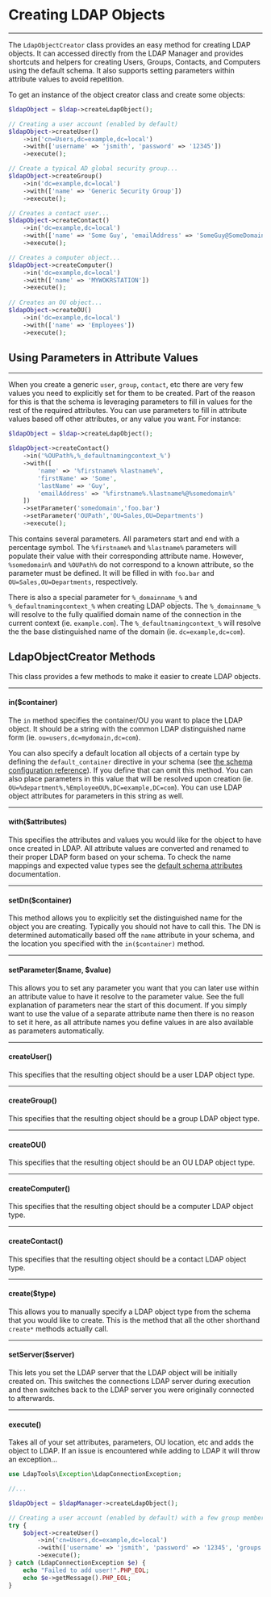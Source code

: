 # Creating LDAP Objects
-----------------------

The `LdapObjectCreator` class provides an easy method for creating LDAP objects. It can accessed directly from the LDAP
Manager and provides shortcuts and helpers for creating Users, Groups, Contacts, and Computers using the default schema.
It also supports setting parameters within attribute values to avoid repetition.

To get an instance of the object creator class and create some objects:

```php
$ldapObject = $ldap->createLdapObject();

// Creating a user account (enabled by default)
$ldapObject->createUser()
    ->in('cn=Users,dc=example,dc=local')
    ->with(['username' => 'jsmith', 'password' => '12345'])
    ->execute();

// Create a typical AD global security group...
$ldapObject->createGroup()
    ->in('dc=example,dc=local')
    ->with(['name' => 'Generic Security Group'])
    ->execute();

// Creates a contact user...
$ldapObject->createContact()
    ->in('dc=example,dc=local')
    ->with(['name' => 'Some Guy', 'emailAddress' => 'SomeGuy@SomeDomain.com'])
    ->execute();

// Creates a computer object...
$ldapObject->createComputer()
    ->in('dc=example,dc=local')
    ->with(['name' => 'MYWOKRSTATION'])
    ->execute();
    
// Creates an OU object...
$ldapObject->createOU()
    ->in('dc=example,dc=local')
    ->with(['name' => 'Employees'])
    ->execute();
```

## Using Parameters in Attribute Values
---------------------------------------

When you create a generic `user`, `group`, `contact`, etc there are very few values you need to explicitly set for them
to be created. Part of the reason for this is that the schema is leveraging parameters to fill in values for the rest of
the required attributes. You can use parameters to fill in attribute values based off other attributes, or any value you
want. For instance:

```php
$ldapObject = $ldap->createLdapObject();

$ldapObject->createContact()
    ->in('%OUPath%,%_defaultnamingcontext_%')
    ->with([
        'name' => '%firstname% %lastname%',
        'firstName' => 'Some',
        'lastName' => 'Guy',
        'emailAddress' => '%firstname%.%lastname%@%somedomain%'
    ])
    ->setParameter('somedomain','foo.bar')
    ->setParameter('OUPath','OU=Sales,OU=Departments')
    ->execute();
```

This contains several parameters. All parameters start and end with a percentage symbol. The `%firstname%` and `%lastname%`
parameters will populate their value with their corresponding attribute name. However, `%somedomain%` and `%OUPath%` do
not correspond to a known attribute, so the parameter must be defined. It will be filled in with `foo.bar` and
`OU=Sales,OU=Departments`, respectively.

There is also a special parameter for `%_domainname_%` and `%_defaultnamingcontext_%` when creating LDAP objects. The 
`%_domainname_%` will resolve to the fully qualified domain name of the connection in the current context (ie. 
`example.com`). The `%_defaultnamingcontext_%` will resolve the the base distinguished name of the domain (ie. 
`dc=example,dc=com`).

## LdapObjectCreator Methods

This class provides a few methods to make it easier to create LDAP objects.

------------------------
#### in($container)

The `in` method specifies the container/OU you want to place the LDAP object. It should be a string with the common LDAP
distinguished name form (ie. `ou=users,dc=mydomain,dc=com`).

You can also specify a default location all objects of a certain type by defining the `default_container` directive in 
your schema (see [the schema configuration reference](../reference/Schema-Configuration.md)). If you define that can omit this method.
You can also place parameters in this value that will be resolved upon creation (ie. `OU=%department%,%EmployeeOU%,DC=example,DC=com`).
You can use LDAP object attributes for parameters in this string as well.

------------------------
#### with($attributes)

This specifies the attributes and values you would like for the object to have once created in LDAP. All attribute values are
converted and renamed to their proper LDAP form based on your schema. To check the name mappings and expected value types
see the [default schema attributes](../reference/Default-Schema-Attributes.md) documentation.

------------------------
#### setDn($container)

This method allows you to explicitly set the distinguished name for the object you are creating. Typically you should
not have to call this. The DN is determined automatically based off the `name` attribute in your schema, and the
location you specified with the `in($container)` method.

------------------------
#### setParameter($name, $value)

This allows you to set any parameter you want that you can later use within an attribute value to have it resolve to the
parameter value. See the full explanation of parameters near the start of this document. If you simply want to use the
value of a separate attribute name then there is no reason to set it here, as all attribute names you define values in
are also available as parameters automatically.

------------------------
#### createUser()

This specifies that the resulting object should be a user LDAP object type.

------------------------
#### createGroup()

This specifies that the resulting object should be a group LDAP object type.

------------------------
#### createOU()

This specifies that the resulting object should be an OU LDAP object type.

------------------------
#### createComputer()

This specifies that the resulting object should be a computer LDAP object type.

------------------------
#### createContact()

This specifies that the resulting object should be a contact LDAP object type.

------------------------
#### create($type)

This allows you to manually specify a LDAP object type from the schema that you would like to create. This is the method
that all the other shorthand `create*` methods actually call. 

------------------------
#### setServer($server)

This lets you set the LDAP server that the LDAP object will be initially created on. This switches the connections LDAP
server during execution and then switches back to the LDAP server you were originally connected to afterwards.

------------------------
#### execute()

Takes all of your set attributes, parameters, OU location, etc and adds the object to LDAP. If an issue is encountered
while adding to LDAP it will throw an exception...

```php
use LdapTools\Exception\LdapConnectionException;

//...

$ldapObject = $ldapManager->createLdapObject();

// Creating a user account (enabled by default) with a few group memberships
try {
    $object->createUser()
        ->in('cn=Users,dc=example,dc=local')
        ->with(['username' => 'jsmith', 'password' => '12345', 'groups' => ['Employees', 'IT Staff', 'VPN Users']])
        ->execute();
} catch (LdapConnectionException $e) {
    echo "Failed to add user!".PHP_EOL;
    echo $e->getMessage().PHP_EOL;
}
```
